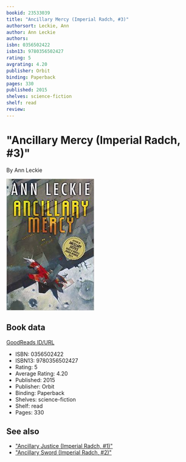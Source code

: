 ```yaml
---
bookid: 23533039
title: "Ancillary Mercy (Imperial Radch, #3)"
authorsort: Leckie, Ann
author: Ann Leckie
authors: 
isbn: 0356502422
isbn13: 9780356502427
rating: 5
avgrating: 4.20
publisher: Orbit
binding: Paperback
pages: 330
published: 2015
shelves: science-fiction
shelf: read
review: 
---
```


# "Ancillary Mercy (Imperial Radch, #3)"

By Ann Leckie

![](../../assets/bookcovers/1493642929l/23533039.jpg)

## Book data

[GoodReads ID/URL](https://www.goodreads.com/book/show/23533039)

- ISBN: 0356502422
- ISBN13: 9780356502427
- Rating: 5
- Average Rating: 4.20
- Published: 2015
- Publisher: Orbit
- Binding: Paperback
- Shelves: science-fiction
- Shelf: read
- Pages: 330


## See also

- ["Ancillary Justice (Imperial Radch, #1)"](Ancillary_Justice_Imperial_Radch__1.md)
- ["Ancillary Sword (Imperial Radch, #2)"](Ancillary_Sword_Imperial_Radch__2.md)
